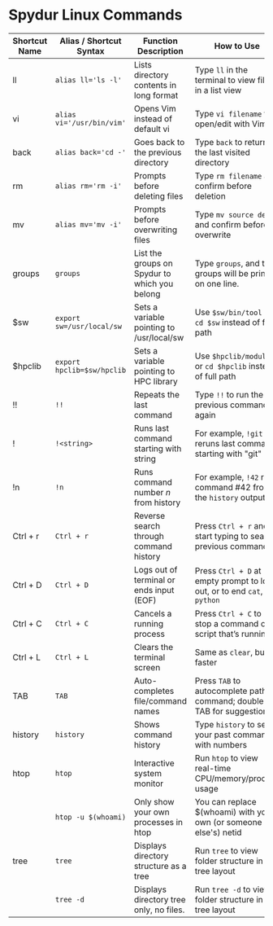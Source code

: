# Spydur Linux Commands
| Shortcut Name | Alias / Shortcut Syntax       | Function Description                         | How to Use                                                             |
|---------------|-------------------------------|----------------------------------------------|------------------------------------------------------------------------|
| ll            | `alias ll='ls -l'`            | Lists directory contents in long format      | Type `ll` in the terminal to view files in a list view                 |
| vi            | `alias vi='/usr/bin/vim'`     | Opens Vim instead of default vi              | Type `vi filename` to open/edit with Vim                               |
| back          | `alias back='cd -'`           | Goes back to the previous directory          | Type `back` to return to the last visited directory                    |
| rm            | `alias rm='rm -i'`            | Prompts before deleting files                | Type `rm filename` and confirm before deletion                         |
| mv            | `alias mv='mv -i'`            | Prompts before overwriting files             | Type `mv source dest` and confirm before overwrite                     |
| groups        | `groups`                      | List the groups on Spydur to which you belong | Type `groups`, and the groups will be printed on one line.|
| $sw           | `export sw=/usr/local/sw`     | Sets a variable pointing to /usr/local/sw    | Use `$sw/bin/tool` or `cd $sw` instead of full path                    |
| $hpclib       | `export hpclib=$sw/hpclib`    | Sets a variable pointing to HPC library      | Use `$hpclib/module` or `cd $hpclib` instead of full path              |
| !!            | `!!`                          | Repeats the last command                     | Type `!!` to run the previous command again                            |
| !<string>     | `!<string>`                   | Runs last command starting with string       | For example, `!git` reruns last command starting with "git"            |
| !n            | `!n`                          | Runs command number *n* from history         | For example, `!42` runs command #42 from the `history` output          |
| Ctrl + r      | `Ctrl + r`                    | Reverse search through command history       | Press `Ctrl + r` and start typing to search previous commands          |
| Ctrl + D      | `Ctrl + D`                    | Logs out of terminal or ends input (EOF)     | Press `Ctrl + D` at empty prompt to log out, or to end `cat`, `python` |
| Ctrl + C      | `Ctrl + C`                    | Cancels a running process                    | Press `Ctrl + C` to stop a command or script that’s running            |
| Ctrl + L      | `Ctrl + L`                    | Clears the terminal screen                   | Same as `clear`, but faster                                            |
| TAB           | `TAB`                         | Auto-completes file/command names            | Press `TAB` to autocomplete path or command; double-TAB for suggestions|
| history       | `history`                     | Shows command history                        | Type `history` to see your past commands with numbers                  |
| htop          | `htop`                        | Interactive system monitor                   | Run `htop` to view real-time CPU/memory/process usage   |
|               | `htop -u $(whoami)`           | Only show your own processes in htop         | You can replace $(whoami) with your own (or someone else's) netid |
| tree          | `tree`                        | Displays directory structure as a tree       | Run `tree` to view folder structure in a tree layout   |
|               | `tree -d`                     | Displays directory tree only, no files.      | Run `tree -d` to view folder structure in a tree layout   |
